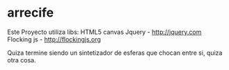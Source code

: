 # arrecife
Este Proyecto utiliza libs:
HTML5 canvas
Jquery - http://jquery.com
Flocking js - http://flockingjs.org

Quiza termine siendo un sintetizador de esferas que chocan entre si, quiza otra cosa.
